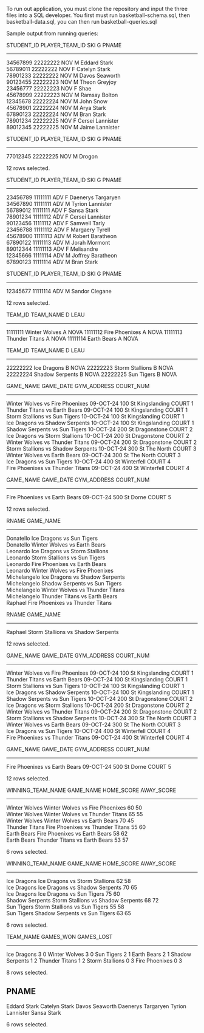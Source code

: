 To run out application, you must clone the repository and input the three files into a SQL developer. 
You first must run basketball-schema.sql, then basketball-data.sql, you can then run basketball-queries.sql

Sample output from running queries: 

STUDENT_ID PLAYER_TEAM_ID SKI G PNAME                    
---------- -------------- --- - -------------------------
  34567899       22222222 NOV M Eddard Stark             
  56789011       22222222 NOV F Catelyn Stark            
  78901233       22222222 NOV M Davos Seaworth           
  90123455       22222223 NOV M Theon Greyjoy            
  23456777       22222223 NOV F Shae                     
  45678999       22222223 NOV M Ramsay Bolton            
  12345678       22222224 NOV M John Snow                
  45678901       22222224 NOV M Arya Stark               
  67890123       22222224 NOV M Bran Stark               
  78901234       22222225 NOV F Cersei Lannister         
  89012345       22222225 NOV M Jaime Lannister          

STUDENT_ID PLAYER_TEAM_ID SKI G PNAME                    
---------- -------------- --- - -------------------------
  77012345       22222225 NOV M Drogon                   

12 rows selected. 


STUDENT_ID PLAYER_TEAM_ID SKI G PNAME                    
---------- -------------- --- - -------------------------
  23456789       11111111 ADV F Daenerys Targaryen       
  34567890       11111111 ADV M Tyrion Lannister         
  56789012       11111111 ADV F Sansa Stark              
  78901234       11111112 ADV F Cersei Lannister         
  90123456       11111112 ADV F Samwell Tarly            
  23456788       11111112 ADV F Margaery Tyrell          
  45678900       11111113 ADV M Robert Baratheon         
  67890122       11111113 ADV M Jorah Mormont            
  89012344       11111113 ADV F Melisandre               
  12345666       11111114 ADV M Joffrey Baratheon        
  67890123       11111114 ADV M Bran Stark               

STUDENT_ID PLAYER_TEAM_ID SKI G PNAME                    
---------- -------------- --- - -------------------------
  12345677       11111114 ADV M Sandor Clegane           

12 rows selected. 


   TEAM_ID TEAM_NAME                 D LEAU
---------- ------------------------- - ----
  11111111 Winter Wolves             A NOVA
  11111112 Fire Phoenixes            A NOVA
  11111113 Thunder Titans            A NOVA
  11111114 Earth Bears               A NOVA


   TEAM_ID TEAM_NAME                 D LEAU
---------- ------------------------- - ----
  22222222 Ice Dragons               B NOVA
  22222223 Storm Stallions           B NOVA
  22222224 Shadow Serpents           B NOVA
  22222225 Sun Tigers                B NOVA


GAME_NAME                                          GAME_DATE GYM_ADDRESS               COURT_NUM                
-------------------------------------------------- --------- ------------------------- -------------------------
Winter Wolves vs Fire Phoenixes                    09-OCT-24 100 St Kingslanding       COURT 1                  
Thunder Titans vs Earth Bears                      09-OCT-24 100 St Kingslanding       COURT 1                  
Storm Stallions vs Sun Tigers                      10-OCT-24 100 St Kingslanding       COURT 1                  
Ice Dragons vs Shadow Serpents                     10-OCT-24 100 St Kingslanding       COURT 1                  
Shadow Serpents vs Sun Tigers                      10-OCT-24 200 St Dragonstone        COURT 2                  
Ice Dragons vs Storm Stallions                     10-OCT-24 200 St Dragonstone        COURT 2                  
Winter Wolves vs Thunder Titans                    09-OCT-24 200 St Dragonstone        COURT 2                  
Storm Stallions vs Shadow Serpents                 10-OCT-24 300 St The North          COURT 3                  
Winter Wolves vs Earth Bears                       09-OCT-24 300 St The North          COURT 3                  
Ice Dragons vs Sun Tigers                          10-OCT-24 400 St Winterfell         COURT 4                  
Fire Phoenixes vs Thunder Titans                   09-OCT-24 400 St Winterfell         COURT 4                  

GAME_NAME                                          GAME_DATE GYM_ADDRESS               COURT_NUM                
-------------------------------------------------- --------- ------------------------- -------------------------
Fire Phoenixes vs Earth Bears                      09-OCT-24 500 St Dorne              COURT 5                  

12 rows selected. 


RNAME                     GAME_NAME                                         
------------------------- --------------------------------------------------
Donatello                 Ice Dragons vs Sun Tigers                         
Donatello                 Winter Wolves vs Earth Bears                      
Leonardo                  Ice Dragons vs Storm Stallions                    
Leonardo                  Storm Stallions vs Sun Tigers                     
Leonardo                  Fire Phoenixes vs Earth Bears                     
Leonardo                  Winter Wolves vs Fire Phoenixes                   
Michelangelo              Ice Dragons vs Shadow Serpents                    
Michelangelo              Shadow Serpents vs Sun Tigers                     
Michelangelo              Winter Wolves vs Thunder Titans                   
Michelangelo              Thunder Titans vs Earth Bears                     
Raphael                   Fire Phoenixes vs Thunder Titans                  

RNAME                     GAME_NAME                                         
------------------------- --------------------------------------------------
Raphael                   Storm Stallions vs Shadow Serpents                

12 rows selected. 


GAME_NAME                                          GAME_DATE GYM_ADDRESS               COURT_NUM                
-------------------------------------------------- --------- ------------------------- -------------------------
Winter Wolves vs Fire Phoenixes                    09-OCT-24 100 St Kingslanding       COURT 1                  
Thunder Titans vs Earth Bears                      09-OCT-24 100 St Kingslanding       COURT 1                  
Storm Stallions vs Sun Tigers                      10-OCT-24 100 St Kingslanding       COURT 1                  
Ice Dragons vs Shadow Serpents                     10-OCT-24 100 St Kingslanding       COURT 1                  
Shadow Serpents vs Sun Tigers                      10-OCT-24 200 St Dragonstone        COURT 2                  
Ice Dragons vs Storm Stallions                     10-OCT-24 200 St Dragonstone        COURT 2                  
Winter Wolves vs Thunder Titans                    09-OCT-24 200 St Dragonstone        COURT 2                  
Storm Stallions vs Shadow Serpents                 10-OCT-24 300 St The North          COURT 3                  
Winter Wolves vs Earth Bears                       09-OCT-24 300 St The North          COURT 3                  
Ice Dragons vs Sun Tigers                          10-OCT-24 400 St Winterfell         COURT 4                  
Fire Phoenixes vs Thunder Titans                   09-OCT-24 400 St Winterfell         COURT 4                  

GAME_NAME                                          GAME_DATE GYM_ADDRESS               COURT_NUM                
-------------------------------------------------- --------- ------------------------- -------------------------
Fire Phoenixes vs Earth Bears                      09-OCT-24 500 St Dorne              COURT 5                  

12 rows selected. 


WINNING_TEAM_NAME         GAME_NAME                                          HOME_SCORE                AWAY_SCORE               
------------------------- -------------------------------------------------- ------------------------- -------------------------
Winter Wolves             Winter Wolves vs Fire Phoenixes                    60                        50                       
Winter Wolves             Winter Wolves vs Thunder Titans                    65                        55                       
Winter Wolves             Winter Wolves vs Earth Bears                       70                        45                       
Thunder Titans            Fire Phoenixes vs Thunder Titans                   55                        60                       
Earth Bears               Fire Phoenixes vs Earth Bears                      58                        62                       
Earth Bears               Thunder Titans vs Earth Bears                      53                        57                       

6 rows selected. 


WINNING_TEAM_NAME         GAME_NAME                                          HOME_SCORE                AWAY_SCORE               
------------------------- -------------------------------------------------- ------------------------- -------------------------
Ice Dragons               Ice Dragons vs Storm Stallions                     62                        58                       
Ice Dragons               Ice Dragons vs Shadow Serpents                     70                        65                       
Ice Dragons               Ice Dragons vs Sun Tigers                          75                        60                       
Shadow Serpents           Storm Stallions vs Shadow Serpents                 68                        72                       
Sun Tigers                Storm Stallions vs Sun Tigers                      55                        58                       
Sun Tigers                Shadow Serpents vs Sun Tigers                      63                        65                       

6 rows selected. 


TEAM_NAME                  GAMES_WON GAMES_LOST
------------------------- ---------- ----------
Ice Dragons                        3          0
Winter Wolves                      3          0
Sun Tigers                         2          1
Earth Bears                        2          1
Shadow Serpents                    1          2
Thunder Titans                     1          2
Storm Stallions                    0          3
Fire Phoenixes                     0          3

8 rows selected. 


PNAME                    
-------------------------
Eddard Stark
Catelyn Stark
Davos Seaworth
Daenerys Targaryen
Tyrion Lannister
Sansa Stark

6 rows selected. 

